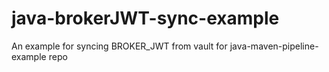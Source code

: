 # java-brokerJWT-sync-example
An example for syncing BROKER_JWT from vault for java-maven-pipeline-example repo
